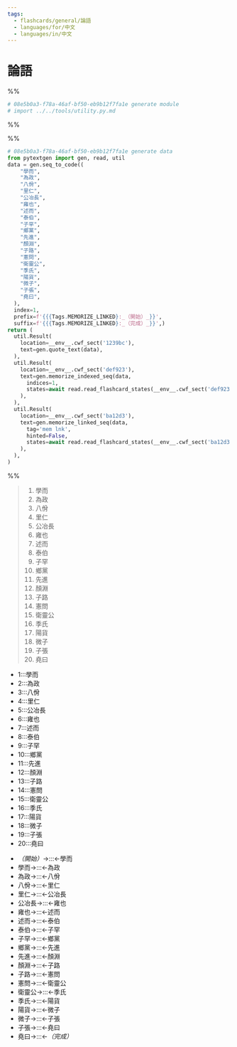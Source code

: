 ```yaml
---
tags:
  - flashcards/general/論語
  - languages/for/中文
  - languages/in/中文
---
```


# 論語

%%

```Python
# 08e5b0a3-f78a-46af-bf50-eb9b12f7fa1e generate module
# import ../../tools/utility.py.md
```

%%

%%

```Python
# 08e5b0a3-f78a-46af-bf50-eb9b12f7fa1e generate data
from pytextgen import gen, read, util
data = gen.seq_to_code((
    "學而",
    "為政",
    "八佾",
    "里仁",
    "公冶長",
    "雍也",
    "述而",
    "泰伯",
    "子罕",
    "鄉黨",
    "先進",
    "顏淵",
    "子路",
    "憲問",
    "衛靈公",
    "季氏",
    "陽貨",
    "微子",
    "子張",
    "堯曰",
  ),
  index=1,
  prefix=f'{{{Tags.MEMORIZE_LINKED}:_（開始）_}}',
  suffix=f'{{{Tags.MEMORIZE_LINKED}:_（完成）_}}',)
return (
  util.Result(
    location=__env__.cwf_sect('1239bc'),
    text=gen.quote_text(data),
  ),
  util.Result(
    location=__env__.cwf_sect('def923'),
    text=gen.memorize_indexed_seq(data,
      indices=1,
      states=await read.read_flashcard_states(__env__.cwf_sect('def923')),
    ),
  ),
  util.Result(
    location=__env__.cwf_sect('ba12d3'),
    text=gen.memorize_linked_seq(data,
      tag='mem lnk',
      hinted=False,
      states=await read.read_flashcard_states(__env__.cwf_sect('ba12d3')),
    ),
  ),
)
```

%%

<!--08e5b0a3-f78a-46af-bf50-eb9b12f7fa1e generate section="1239bc"--><!-- The following content is generated at 2023-02-28T01:10:10.078654+08:00. Any edits will be overridden! -->

> 1. 學而
> 2. 為政
> 3. 八佾
> 4. 里仁
> 5. 公冶長
> 6. 雍也
> 7. 述而
> 8. 泰伯
> 9. 子罕
> 10. 鄉黨
> 11. 先進
> 12. 顏淵
> 13. 子路
> 14. 憲問
> 15. 衛靈公
> 16. 季氏
> 17. 陽貨
> 18. 微子
> 19. 子張
> 20. 堯曰

<!--/08e5b0a3-f78a-46af-bf50-eb9b12f7fa1e-->

<!--08e5b0a3-f78a-46af-bf50-eb9b12f7fa1e generate section="def923"--><!-- The following content is generated at 2024-01-04T20:17:52.933707+08:00. Any edits will be overridden! -->

- 1:::學而 <!--SR:!2025-03-23,548,310!2024-03-02,275,330-->
- 2:::為政 <!--SR:!2024-02-25,270,330!2024-03-01,274,330-->
- 3:::八佾 <!--SR:!2024-08-03,316,250!2024-08-15,374,290-->
- 4:::里仁 <!--SR:!2025-02-16,520,310!2024-04-30,324,330-->
- 5:::公冶長 <!--SR:!2025-09-01,639,317!2024-10-14,338,257-->
- 6:::雍也 <!--SR:!2024-07-18,324,278!2024-11-30,435,298-->
- 7:::述而 <!--SR:!2024-04-05,72,210!2025-01-31,455,298-->
- 8:::泰伯 <!--SR:!2024-04-25,272,277!2024-04-01,300,337-->
- 9:::子罕 <!--SR:!2024-02-12,31,218!2024-06-03,213,238-->
- 10:::鄉黨 <!--SR:!2024-06-28,311,277!2026-01-04,779,337-->
- 11:::先進 <!--SR:!2024-12-26,379,257!2024-05-21,106,257-->
- 12:::顏淵 <!--SR:!2024-05-03,326,337!2026-11-04,1011,337-->
- 13:::子路 <!--SR:!2024-07-29,318,250!2024-03-11,235,270-->
- 14:::憲問 <!--SR:!2024-12-04,425,298!2024-02-17,214,258-->
- 15:::衛靈公 <!--SR:!2024-07-23,208,278!2025-08-04,640,318-->
- 16:::季氏 <!--SR:!2024-02-12,9,130!2024-02-29,36,178-->
- 17:::陽貨 <!--SR:!2024-02-17,85,198!2024-05-04,274,278-->
- 18:::微子 <!--SR:!2024-02-13,18,137!2024-02-16,54,237-->
- 19:::子張 <!--SR:!2024-03-23,135,230!2024-03-19,186,270-->
- 20:::堯曰 <!--SR:!2024-12-26,447,297!2026-03-04,831,337-->

<!--/08e5b0a3-f78a-46af-bf50-eb9b12f7fa1e-->

<!--08e5b0a3-f78a-46af-bf50-eb9b12f7fa1e generate section="ba12d3"--><!-- The following content is generated at 2024-01-04T20:17:52.910705+08:00. Any edits will be overridden! -->

- _（開始）_→:::←學而 <!--SR:!2025-04-03,566,330!2024-02-20,266,330-->
- 學而→:::←為政 <!--SR:!2024-05-15,249,290!2024-02-19,265,330-->
- 為政→:::←八佾 <!--SR:!2025-06-18,542,270!2024-03-17,66,230-->
- 八佾→:::←里仁 <!--SR:!2024-10-05,386,297!2024-07-11,251,257-->
- 里仁→:::←公冶長 <!--SR:!2024-05-02,272,278!2025-01-21,445,318-->
- 公冶長→:::←雍也 <!--SR:!2024-07-19,325,277!2024-05-22,285,277-->
- 雍也→:::←述而 <!--SR:!2024-03-08,147,257!2024-04-26,142,190-->
- 述而→:::←泰伯 <!--SR:!2024-10-09,420,297!2024-04-30,272,277-->
- 泰伯→:::←子罕 <!--SR:!2025-02-23,443,258!2024-04-23,72,238-->
- 子罕→:::←鄉黨 <!--SR:!2024-02-19,10,157!2024-02-26,15,158-->
- 鄉黨→:::←先進 <!--SR:!2025-02-24,479,298!2024-03-19,43,258-->
- 先進→:::←顏淵 <!--SR:!2025-10-06,697,318!2024-08-14,185,238-->
- 顏淵→:::←子路 <!--SR:!2024-06-25,310,277!2024-07-06,312,297-->
- 子路→:::←憲問 <!--SR:!2024-02-28,138,258!2024-07-25,182,238-->
- 憲問→:::←衛靈公 <!--SR:!2024-03-23,196,277!2025-01-22,352,237-->
- 衛靈公→:::←季氏 <!--SR:!2025-01-14,417,258!2024-11-17,311,218-->
- 季氏→:::←陽貨 <!--SR:!2024-03-15,208,257!2025-06-09,498,257-->
- 陽貨→:::←微子 <!--SR:!2025-03-04,448,258!2024-02-17,33,218-->
- 微子→:::←子張 <!--SR:!2024-04-27,271,277!2024-03-28,106,297-->
- 子張→:::←堯曰 <!--SR:!2024-04-10,93,230!2024-08-21,292,250-->
- 堯曰→:::←_（完成）_ <!--SR:!2024-05-01,325,330!2024-06-10,328,290-->

<!--/08e5b0a3-f78a-46af-bf50-eb9b12f7fa1e-->
